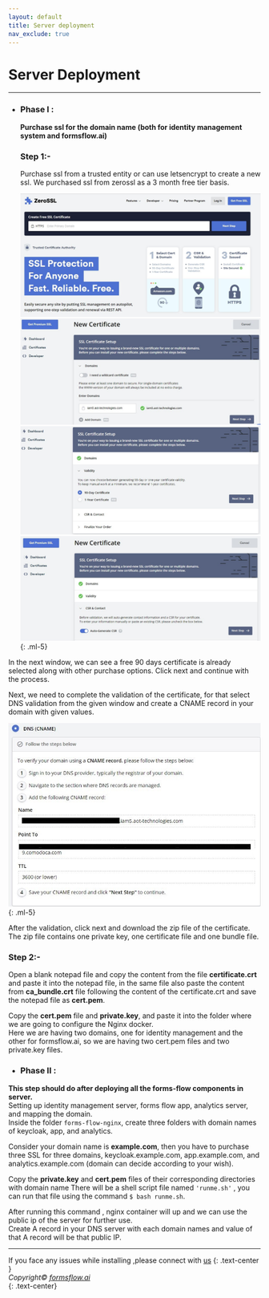 ```yaml
---
layout: default
title: Server deployment
nav_exclude: true
---
```


# Server Deployment
----
- ### Phase I :  
   **Purchase ssl for the domain name (both for identity management system and formsflow.ai)**

  ### Step 1:-  
  Purchase ssl from a trusted entity or can use letsencrypt to create a new ssl. We purchased ssl from zerossl as a 3 month free tier basis.  

  ![ssl1](../../assets/server/ssl1.jpg)
  ![ssl2](../../assets/server/ssl2.jpg)
  ![ssl3](../../assets/server/ssl3.jpg)
  ![ssl4](../../assets/server/ssl4.jpg)
  {: .ml-5}

In the next window, we can see a free 90 days certificate is already selected along with other purchase options. Click next and continue with the process.  

Next, we need to complete the validation of the certificate, for that select DNS validation from the given window and create a CNAME record in your domain with given values.  

  ![ssl5](../../assets/server/ssl5.jpg)
  {: .ml-5}

After the validation, click next and download the zip file of the certificate. The zip file contains one private key, one certificate file and one bundle file.  
### Step 2:-  
 Open a blank notepad file and copy the content from the file __certificate.crt__ and paste it into the notepad file, in the same file also paste the content from __ca_bundle.crt__ file following the content of the certificate.crt and save the notepad file as __cert.pem__.   

 Copy the __cert.pem__ file and __private.key__, and paste it into the folder where we are going to configure the Nginx docker.  
 Here we are having two domains, one for identity management and the other for formsflow.ai, so we are having two cert.pem files and two private.key files.   



- ### Phase  II :   


**This step should do after deploying all the forms-flow components in server.**  
Setting up identity management server, forms flow app, analytics server, and mapping the domain.  
Inside the folder `forms-flow-nginx`, create three folders with domain names of keycloak, app, and analytics.

Consider your domain name is __example.com__, then you have to purchase three SSL for three domains, keycloak.example.com, app.example.com, and analytics.example.com (domain can decide according to your wish).  

Copy the __private.key__ and __cert.pem__ files of their corresponding directories with domain name There will be a shell script file named `'runme.sh'` , you can run that file using the command `$ bash runme.sh`.  

After running this command , nginx container will up and we can use the public ip of the server for further use.  
Create A record in your DNS server with each domain names and value of that A record will be that public IP.  

----

If you face any issues while installing ,please connect with [us](https://github.com/AOT-Technologies/forms-flow-ai/issues)
{: .text-center }
<br>
*Copyright© [formsflow.ai](https://formsflow.ai/)*   
{: .text-center}